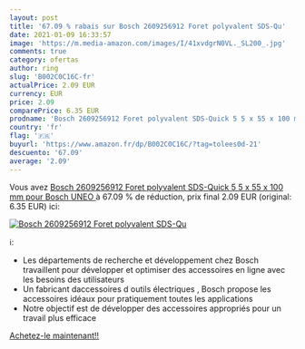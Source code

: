 ```yaml
---
layout: post
title: '67.09 % rabais sur Bosch 2609256912 Foret polyvalent SDS-Qu'
date: 2021-01-09 16:33:57
image: 'https://m.media-amazon.com/images/I/41xvdgrN0VL._SL200_.jpg'
comments: true
category: ofertas
author: ring
slug: 'B002C0C16C-fr'
actualPrice: 2.09 EUR
currency: EUR
price: 2.09
comparePrice: 6.35 EUR
prodname: 'Bosch 2609256912 Foret polyvalent SDS-Quick 5 5 x 55 x 100 mm  pour Bosch UNEO '
country: 'fr'
flag: '🇫🇷'
buyurl: 'https://www.amazon.fr/dp/B002C0C16C/?tag=tolees0d-21'
descuento: '67.09'
average: '2.09'
---
```


Vous avez [Bosch 2609256912 Foret polyvalent SDS-Quick 5 5 x 55 x 100 mm  pour Bosch UNEO ](https://www.amazon.fr/dp/B002C0C16C/?tag=tolees0d-21)  à  67.09 % de réduction, prix final  2.09 EUR (original: 6.35 EUR) ici:

[![Bosch 2609256912 Foret polyvalent SDS-Qu](https://m.media-amazon.com/images/I/41xvdgrN0VL._SL200_.jpg)](https://www.amazon.fr/dp/B002C0C16C/?tag=tolees0d-21)

ℹ️:

- Les départements de recherche et développement chez Bosch travaillent pour développer et optimiser des accessoires en ligne avec les besoins des utilisateurs
- Un fabricant daccessoires d outils électriques , Bosch propose les accessoires idéaux pour pratiquement toutes les applications
- Notre objectif est de développer des accessoires appropriés pour un travail plus efficace

[Achetez-le maintenant!!](https://www.amazon.fr/dp/B002C0C16C/?tag=tolees0d-21)

